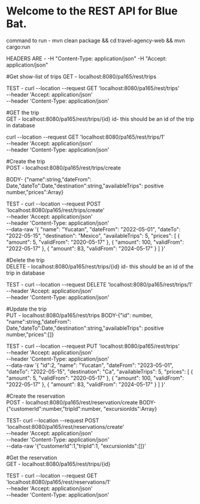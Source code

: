 # Welcome to the REST API for Blue Bat.

command to run - mvn clean package && cd travel-agency-web && mvn cargo:run


HEADERS ARE -
-H "Content-Type: application/json"
-H "Accept: application/json"


#Get show-list of trips
GET - localhost:8080/pa165/rest/trips

TEST - curl --location --request GET 'localhost:8080/pa165/rest/trips' \
--header 'Accept: application/json' \
--header 'Content-Type: application/json'





#GET the trip  
GET - localhost:8080/pa165/rest/trips/{id}
id- this should be an id of the trip in database

curl --location --request GET 'localhost:8080/pa165/rest/trips/1' \
--header 'Accept: application/json' \
--header 'Content-Type: application/json'



#Create the trip  
POST - localhost:8080/pa165/rest/trips/create

BODY-
{"name":string,"dateFrom": Date,"dateTo":Date,"destination":string,"availableTrips": positive number,"prices":Array<Price>}


TEST - curl --location --request POST 'localhost:8080/pa165/rest/trips/create' \
--header 'Accept: application/json' \
--header 'Content-Type: application/json' \
--data-raw '{
"name": "Yucatan",
"dateFrom": "2022-05-01",
"dateTo": "2022-05-15",
"destination": "Mexico",
"availableTrips": 5,
"prices": [
{
"amount": 5,
"validFrom": "2020-05-17"
},
{
"amount": 100,
"validFrom": "2022-05-17"
},
{
"amount": 83,
"validFrom": "2024-05-17"
}
]
}'



#Delete the trip  
DELETE - localhost:8080/pa165/rest/trips/{id}
id- this should be an id of the trip in database

TEST - curl --location --request DELETE 'localhost:8080/pa165/rest/trips/1' \
--header 'Accept: application/json' \
--header 'Content-Type: application/json'





#Update the trip  
PUT - localhost:8080/pa165/rest/trips
BODY-{"id": number, "name":string,"dateFrom": Date,"dateTo":Date,"destination":string,"availableTrips": positive number,"prices":[]}

TEST - curl --location --request PUT 'localhost:8080/pa165/rest/trips' \
--header 'Accept: application/json' \
--header 'Content-Type: application/json' \
--data-raw '{   "id":2,
"name": "Yucatan",
"dateFrom": "2023-05-01",
"dateTo": "2022-05-15",
"destination": "Ca",
"availableTrips": 5,
"prices": [
{
"amount": 5,
"validFrom": "2020-05-17"
},
{
"amount": 100,
"validFrom": "2022-05-17"
},
{
"amount": 83,
"validFrom": "2024-05-17"
}
]
}'




#Create the reservation  
POST - localhost:8080/pa165/rest/reservation/create
BODY-{"customerId":number,"tripId":number, "excursionIds":Array<number>}

TEST- curl --location --request POST 'localhost:8080/pa165/rest/reservations/create' \
--header 'Accept: application/json' \
--header 'Content-Type: application/json' \
--data-raw '{"customerId":1,"tripId":1, "excursionIds":[]}'



#Get the reservation  
GET - localhost:8080/pa165/rest/trips/{id}

TEST - curl --location --request GET 'localhost:8080/pa165/rest/reservations/1' \
--header 'Accept: application/json' \
--header 'Content-Type: application/json'